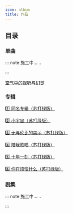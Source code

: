 ```yaml
---
icon: album
title: 作品
---
```


## 目录

### <FontIcon icon="album" /> 单曲

::: note 施工中……

:::

[空气中的视听与幻觉](singles/air)

### <FontIcon icon="album" /> 专辑

[1️⃣ 同名专辑（苏打绿版）](albums/_01tongmingzhuanji)

[2️⃣ 小宇宙（苏打绿版）](albums/_02xiaoyuzhou)

[3️⃣ 无与伦比的美丽（苏打绿版）](albums/_03wuyulunbidemeili)

[4️⃣ 陪我歌唱（苏打绿版）](albums/_04peiwogechang)

[5️⃣ 十年一刻（苏打绿版）](albums/_05shinianyike)

[6️⃣ 你在烦恼什么（苏打绿版）](albums/_06nizaifannaoshenme)

### 剧集

::: note 施工中……

:::
